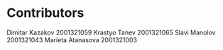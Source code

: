 # Contributors

Dimitar Kazakov 2001321059
Krastyo Tanev 2001321065
Slavi Manolov 2001321043
Marieta Atanasova 2001321003
